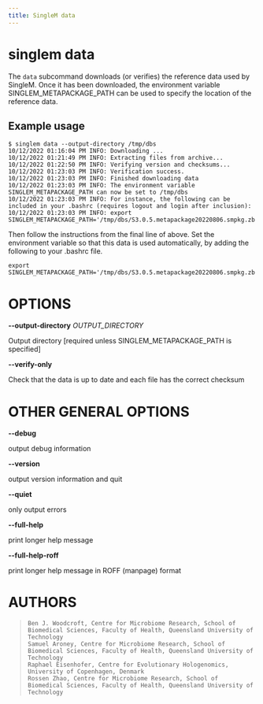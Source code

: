 ```yaml
---
title: SingleM data
---
```

# singlem data

The `data` subcommand downloads (or verifies) the reference data used by SingleM.
Once it has been downloaded, the environment variable SINGLEM_METAPACKAGE_PATH
can be used to specify the location of the reference data.

## Example usage

```
$ singlem data --output-directory /tmp/dbs
10/12/2022 01:16:04 PM INFO: Downloading ...
10/12/2022 01:21:49 PM INFO: Extracting files from archive...
10/12/2022 01:22:50 PM INFO: Verifying version and checksums...
10/12/2022 01:23:03 PM INFO: Verification success.
10/12/2022 01:23:03 PM INFO: Finished downloading data
10/12/2022 01:23:03 PM INFO: The environment variable SINGLEM_METAPACKAGE_PATH can now be set to /tmp/dbs
10/12/2022 01:23:03 PM INFO: For instance, the following can be included in your .bashrc (requires logout and login after inclusion):
10/12/2022 01:23:03 PM INFO: export SINGLEM_METAPACKAGE_PATH='/tmp/dbs/S3.0.5.metapackage20220806.smpkg.zb'
```

Then follow the instructions from the final line of above. Set the environment variable so that this data is used automatically, by adding the following to your .bashrc file.

```
export SINGLEM_METAPACKAGE_PATH='/tmp/dbs/S3.0.5.metapackage20220806.smpkg.zb'
```

# OPTIONS

**\--output-directory** *OUTPUT_DIRECTORY*

  Output directory [required unless SINGLEM_METAPACKAGE_PATH is
    specified]

**\--verify-only**

  Check that the data is up to date and each file has the correct
    checksum

# OTHER GENERAL OPTIONS

**\--debug**

  output debug information

**\--version**

  output version information and quit

**\--quiet**

  only output errors

**\--full-help**

  print longer help message

**\--full-help-roff**

  print longer help message in ROFF (manpage) format

# AUTHORS

>     Ben J. Woodcroft, Centre for Microbiome Research, School of Biomedical Sciences, Faculty of Health, Queensland University of Technology
>     Samuel Aroney, Centre for Microbiome Research, School of Biomedical Sciences, Faculty of Health, Queensland University of Technology
>     Raphael Eisenhofer, Centre for Evolutionary Hologenomics, University of Copenhagen, Denmark
>     Rossen Zhao, Centre for Microbiome Research, School of Biomedical Sciences, Faculty of Health, Queensland University of Technology

